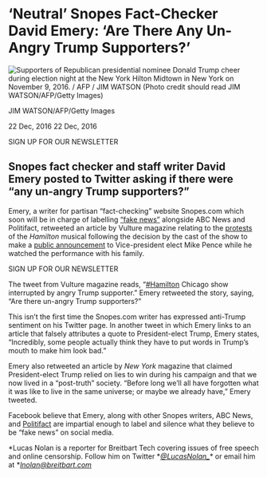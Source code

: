 # ‘Neutral’ Snopes Fact-Checker David Emery: ‘Are There Any Un-Angry Trump Supporters?’

![Supporters of Republican presidential nominee Donald Trump cheer during election night at the New York Hilton Midtown in New York on November 9, 2016. / AFP / JIM WATSON (Photo credit should read JIM WATSON/AFP/Getty Images)]

JIM WATSON/AFP/Getty Images

22 Dec, 2016 22 Dec, 2016

SIGN UP FOR OUR NEWSLETTER

## Snopes fact checker and staff writer David Emery posted to Twitter asking if there were “any un-angry Trump supporters?”

Emery, a writer for partisan “fact-checking” website Snopes.com which soon will be in charge of labelling [“fake news”] alongside ABC News and Politifact, retweeted an article by Vulture magazine relating to the [protests] of the *Hamilton* musical following the decision by the cast of the show to make a [public announcement] to Vice-president elect Mike Pence while he watched the performance with his family.

SIGN UP FOR OUR NEWSLETTER

The tweet from Vulture magazine reads, “[\#Hamilton] Chicago show interrupted by angry Trump supporter.” Emery retweeted the story, saying, “Are there un-angry Trump supporters?”

This isn’t the first time the Snopes.com writer has expressed anti-Trump sentiment on his Twitter page. In another tweet in which Emery links to an article that falsely attributes a quote to President-elect Trump, Emery states, “Incredibly, some people actually think they have to put words in Trump’s mouth to make him look bad.”

Emery also retweeted an article by *New York* magazine that claimed President-elect Trump relied on lies to win during his campaign and that we now lived in a “post-truth” society. “Before long we’ll all have forgotten what it was like to live in the same universe; or maybe we already have,” Emery tweeted.

Facebook believe that Emery, along with other Snopes writers, ABC News, and [Politifact] are impartial enough to label and silence what they believe to be “fake news” on social media.

*Lucas Nolan is a reporter for Breitbart Tech covering issues of free speech and online censorship. Follow him on Twitter *[*@LucasNolan\_*]\* or email him at \*[*lnolan@breitbart.com*]

  [Supporters of Republican presidential nominee Donald Trump cheer during election night at the New York Hilton Midtown in New York on November 9, 2016. / AFP / JIM WATSON (Photo credit should read JIM WATSON/AFP/Getty Images)]: http://media.breitbart.com/media/2016/11/GettyImages-621866810-640x480.jpg
  [“fake news”]: http://www.breitbart.com/tech/2016/12/15/facebook-introduce-warning-labels-stories-deemed-fake-news/
  [protests]: http://www.breitbart.com/big-hollywood/2016/11/19/boycotthamilton-trends-hamilton-cast-members-harass-mike-pence/
  [public announcement]: http://www.breitbart.com/big-hollywood/2016/11/19/tolerance-hamilton-cast-lectures-mike-pence-broadway-stage/
  [\#Hamilton]: https://twitter.com/hashtag/Hamilton?src=hash
  [Politifact]: http://www.breitbart.com/tech/2016/12/16/flashback-weekly-standard-data-shows-politifact-has-it-out-for-republicans/
  [*@LucasNolan\_*]: http://twitter.com/lucasnolan_
  [*lnolan@breitbart.com*]: http://www.breitbart.com/wp-admin/blank

